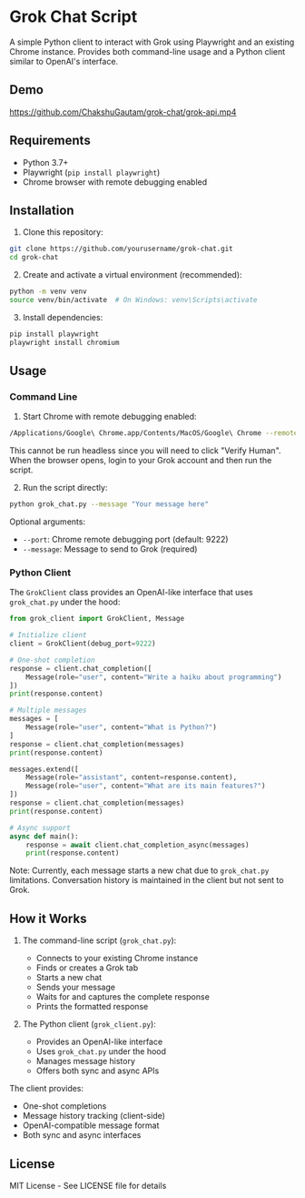 # Grok Chat Script

A simple Python client to interact with Grok using Playwright and an existing Chrome instance. Provides both command-line usage and a Python client similar to OpenAI's interface.

## Demo

https://github.com/ChakshuGautam/grok-chat/grok-api.mp4

## Requirements

- Python 3.7+
- Playwright (`pip install playwright`)
- Chrome browser with remote debugging enabled

## Installation

1. Clone this repository:
```bash
git clone https://github.com/yourusername/grok-chat.git
cd grok-chat
```

2. Create and activate a virtual environment (recommended):
```bash
python -m venv venv
source venv/bin/activate  # On Windows: venv\Scripts\activate
```

3. Install dependencies:
```bash
pip install playwright
playwright install chromium
```

## Usage

### Command Line

1. Start Chrome with remote debugging enabled:
```bash
/Applications/Google\ Chrome.app/Contents/MacOS/Google\ Chrome --remote-debugging-port=9222
```
This cannot be run headless since you will need to click "Verify Human". When the browser opens, login to your Grok account and then run the script.

2. Run the script directly:
```bash
python grok_chat.py --message "Your message here"
```

Optional arguments:
- `--port`: Chrome remote debugging port (default: 9222)
- `--message`: Message to send to Grok (required)

### Python Client

The `GrokClient` class provides an OpenAI-like interface that uses `grok_chat.py` under the hood:

```python
from grok_client import GrokClient, Message

# Initialize client
client = GrokClient(debug_port=9222)

# One-shot completion
response = client.chat_completion([
    Message(role="user", content="Write a haiku about programming")
])
print(response.content)

# Multiple messages
messages = [
    Message(role="user", content="What is Python?")
]
response = client.chat_completion(messages)
print(response.content)

messages.extend([
    Message(role="assistant", content=response.content),
    Message(role="user", content="What are its main features?")
])
response = client.chat_completion(messages)
print(response.content)

# Async support
async def main():
    response = await client.chat_completion_async(messages)
    print(response.content)
```

Note: Currently, each message starts a new chat due to `grok_chat.py` limitations. Conversation history is maintained in the client but not sent to Grok.

## How it Works

1. The command-line script (`grok_chat.py`):
   - Connects to your existing Chrome instance
   - Finds or creates a Grok tab
   - Starts a new chat
   - Sends your message
   - Waits for and captures the complete response
   - Prints the formatted response

2. The Python client (`grok_client.py`):
   - Provides an OpenAI-like interface
   - Uses `grok_chat.py` under the hood
   - Manages message history
   - Offers both sync and async APIs

The client provides:
- One-shot completions
- Message history tracking (client-side)
- OpenAI-compatible message format
- Both sync and async interfaces

## License

MIT License - See LICENSE file for details